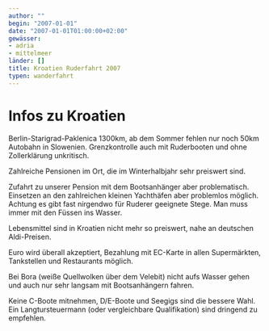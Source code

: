 ```yaml
---
author: ""
begin: "2007-01-01"
date: "2007-01-01T01:00:00+02:00"
gewässer: 
- adria
- mittelmeer
länder: []
title: Kroatien Ruderfahrt 2007
typen: wanderfahrt
---
```




# Infos zu Kroatien


Berlin-Starigrad-Paklenica 1300km, ab dem Sommer fehlen nur noch 50km Autobahn in Slowenien. Grenzkontrolle auch mit Ruderbooten und ohne Zollerklärung unkritisch.

Zahlreiche Pensionen im Ort, die im Winterhalbjahr sehr preiswert sind.

Zufahrt zu unserer Pension mit dem Bootsanhänger aber problematisch. Einsetzen an den zahlreichen kleinen Yachthäfen aber problemlos möglich. Achtung es gibt fast nirgendwo für Ruderer geeignete Stege. Man muss immer mit den Füssen ins Wasser.

Lebensmittel sind in Kroatien nicht mehr so preiswert, nahe an deutschen Aldi-Preisen.

Euro wird überall akzeptiert, Bezahlung mit EC-Karte in allen Supermärkten, Tankstellen und Restaurants möglich.

Bei Bora (weiße Quellwolken über dem Velebit) nicht aufs Wasser gehen und auch nur sehr langsam mit Bootsanhängern fahren.

Keine C-Boote mitnehmen, D/E-Boote und Seegigs sind die bessere Wahl. Ein Langtursteuermann (oder vergleichbare Qualifikation) sind dringend zu empfehlen.
